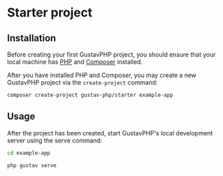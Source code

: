 # Starter project

## Installation

Before creating your first GustavPHP project, you should ensure that your local machine has [PHP](https://www.php.net/) and [Composer](https://getcomposer.org/) installed.

After you have installed PHP and Composer, you may create a new GustavPHP project via the `create-project` command:

```bash
composer create-project gustav-php/starter example-app
```

## Usage

After the project has been created, start GustavPHP's local development server using the serve command:

```bash
cd example-app

php gustav serve
```
